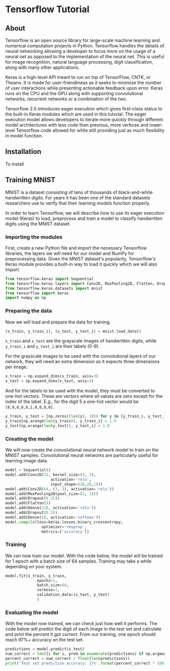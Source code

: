 # Tensorflow Tutorial

## About

Tensorflow is an open source library for large-scale machine learning and numerical computation projects in Python.  Tensorflow handles the details of neural networking allowing a developer to focus more on the usage of a neural net as opposed to the implementation of the neural net.  This is useful for image recognition, natural language processing, digit classification, along with many other applications.

Keras is a high-level API meant to run on top of TensorFlow, CNTK, or Theano.  It is made for user-friendliness as it seeks to minimize the number of user interactions while presenting actionable feedback upon error.  Keras runs on the CPU and the GPU along with supporting convolutional networks, recurrent networks or a combination of the two.

Tensorflow 2.0 introduces eager execution which gives first-class status to the built-in Keras modules which are used in this tutorial. The eager execution model allows developers to iterate more quickly through different model architectures with less code than previous, more verbose and lower-level Tensorflow code allowed for while still providing just as much flexibility in model function.

## Installation

To install  

## Training MNIST

MNIST is a dataset consisting of tens of thousands of black-and-white handwritten digits. For years it has been one of the standard datasets researchers use to verify that their learning models function properly. 

In order to learn Tensorflow, we will describe how to use its eager execution model (Keras) to load, preprocess and train a model to classify handwritten digits using the MNIST dataset.

### Importing the modules

First, create a new Python file and import the necessary Tensorflow libraries, the layers we will need for our model and NumPy for preprocessing data. Given the MNIST dataset's popularity, Tensorflow's Keras module provides a built-in way to load it quickly which we will also import.

```python
from tensorflow.keras import Sequential
from tensorflow.keras.layers import Conv2D, MaxPooling2D, Flatten, Dropout, Dense
from tensorflow.keras.datasets import mnist
from tensorflow import keras
import numpy as np
```

### Preparing the data

Now we will load and prepare the data for training. 

```python
(x_train, y_train_i), (x_test, y_test_i) = mnist.load_data()
```

`x_train` and `x_test` are the grayscale images of handwritten digits, while `y_train_i` and `y_test_i` are their labels (0-9).

For the grayscale images to be used with the convolutional layers of our network, they will need an extra dimension as it expects three dimensions per image.

```python
x_train = np.expand_dims(x_train, axis=3)
x_test = np.expand_dims(x_test, axis=3)
```

And for the labels to be used with the model, they must be converted to one-hot vectors. These are vectors where all values are zero except for the index of the label. E.g., for the digit 5 a one-hot vector would be `[0,0,0,0,0,1,0,0,0,0]`.

```python
y_train, y_test = [np.zeros((len(y), 10)) for y in [y_train_i, y_test_i]]
y_train[np.arange(len(y_train)), y_train_i] = 1.0
y_test[np.arange(len(y_test)), y_test_i] = 1.0
```

### Creating the model

We will now create the convolutional neural network model to train on the MNIST samples. Convolutional neural networks are particularly useful for learning image data.

```python
model = Sequential()
model.add(Conv2D(32, kernel_size=(3, 3),
                    activation='relu',
                    input_shape=(28,28,1)))
model.add(Conv2D(64, (3, 3), activation='relu'))
model.add(MaxPooling2D(pool_size=(2, 2)))
model.add(Dropout(0.25))
model.add(Flatten())
model.add(Dense(128, activation='relu'))
model.add(Dropout(0.5))
model.add(Dense(10, activation='softmax'))
model.compile(loss=keras.losses.binary_crossentropy,
                optimizer='rmsprop',
                metrics=['accuracy'])
```

### Training 

We can now train our model. With the code below, the model will be trained for 1 epoch with a batch size of 64 samples. Training may take a while depending on your system.

```python
model.fit(x_train, y_train,
              epochs=1,
              batch_size=64,
              verbose=1,
              validation_data=(x_test, y_test)
              )
```

### Evaluating the model

With the model now trained, we can check just how well it performs. The code below will predict the digit of each image in the test set and calculate and print the percent it got correct. From our training, one epoch should reach 97%+ accuracy on the test set.

```python
predictions = model.predict(x_test)
num_correct = len([i for i, pred in enumerate(predictions) if np.argmax(pred) == np.argmax(y_test[i])])
percent_correct = num_correct / float(len(predictions))
print('Test set prediction accuracy: {}%'.format(percent_correct * 100))
```